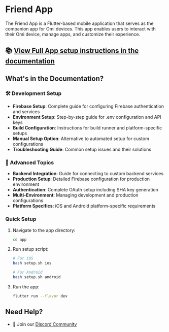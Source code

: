 # Friend App

The Friend App is a Flutter-based mobile application that serves as the companion app for Omi devices. This app enables users to interact with their Omi device, manage apps, and customize their experience.

## 📚 **[View Full App setup instructions in the documentation](https://docs.omi.me/docs/developer/AppSetup)**

## What's in the Documentation?

### 🛠 Development Setup
- **Firebase Setup**: Complete guide for configuring Firebase authentication and services
- **Environment Setup**: Step-by-step guide for .env configuration and API keys
- **Build Configuration**: Instructions for build runner and platform-specific setups
- **Manual Setup Option**: Alternative to automated setup for custom configurations
- **Troubleshooting Guide**: Common setup issues and their solutions

### 🚀 Advanced Topics
- **Backend Integration**: Guide for connecting to custom backend services
- **Production Setup**: Detailed Firebase configuration for production environment
- **Authentication**: Complete OAuth setup including SHA key generation
- **Multi-Environment**: Managing development and production configurations
- **Platform Specifics**: iOS and Android platform-specific requirements

### Quick Setup

1. Navigate to the app directory:
   ```bash
   cd app
   ```

2. Run setup script:
   ```bash
   # For iOS
   bash setup.sh ios

   # For Android
   bash setup.sh android
   ```

3. Run the app:
   ```bash
   flutter run --flavor dev
   ```

## Need Help?

- 💬 Join our [Discord Community](http://discord.omi.me)
